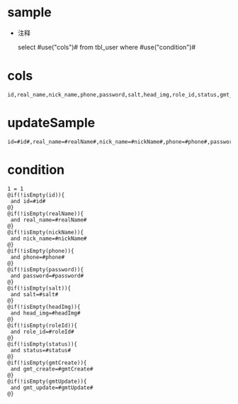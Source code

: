 sample
===
* 注释

	select #use("cols")# from tbl_user  where  #use("condition")#

cols
===
	id,real_name,nick_name,phone,password,salt,head_img,role_id,status,gmt_create,gmt_update

updateSample
===
	
	id=#id#,real_name=#realName#,nick_name=#nickName#,phone=#phone#,password=#password#,salt=#salt#,head_img=#headImg#,role_id=#roleId#,status=#status#,gmt_create=#gmtCreate#,gmt_update=#gmtUpdate#

condition
===

	1 = 1  
	@if(!isEmpty(id)){
	 and id=#id#
	@}
	@if(!isEmpty(realName)){
	 and real_name=#realName#
	@}
	@if(!isEmpty(nickName)){
	 and nick_name=#nickName#
	@}
	@if(!isEmpty(phone)){
	 and phone=#phone#
	@}
	@if(!isEmpty(password)){
	 and password=#password#
	@}
	@if(!isEmpty(salt)){
	 and salt=#salt#
	@}
	@if(!isEmpty(headImg)){
	 and head_img=#headImg#
	@}
	@if(!isEmpty(roleId)){
	 and role_id=#roleId#
	@}
	@if(!isEmpty(status)){
	 and status=#status#
	@}
	@if(!isEmpty(gmtCreate)){
	 and gmt_create=#gmtCreate#
	@}
	@if(!isEmpty(gmtUpdate)){
	 and gmt_update=#gmtUpdate#
	@}
	
	